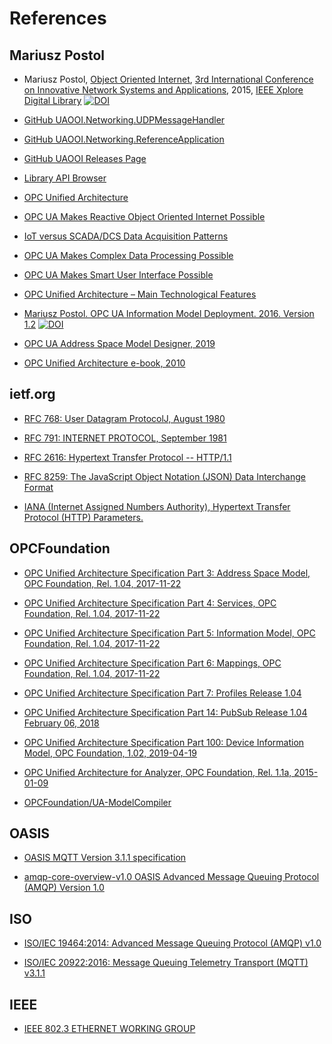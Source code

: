 # References

## Mariusz Postol

<!-- Publications -->

- Mariusz Postol, [Object Oriented Internet](https://ieeexplore.ieee.org/abstract/document/7321562), [3rd International Conference on Innovative Network Systems and Applications](https://fedcsis.org/2015/inetsapp), 2015, [IEEE Xplore Digital Library](https://ieeexplore.ieee.org/abstract/document/7321562) [![DOI](https://img.shields.io/badge/DOI-10.15439%2F2015F160-blue)](https://fedcsis.org/proceedings/2015/pliks/160.pdf)

[Object Oriented Internet]: https://fedcsis.org/proceedings/2015/pliks/160.pdf

<!--OOI on GitHub-->

- [GitHub UAOOI.Networking.UDPMessageHandler][OOI.Networking.UDPMessageHandler]

[OOI.Networking.UDPMessageHandler]:https://github.com/mpostol/OPC-UA-OOI/tree/master/Networking/UDPMessageHandler

- [GitHub UAOOI.Networking.ReferenceApplication][OOI.Networking.ReferenceApplication]

[OOI.Networking.ReferenceApplication]:https://github.com/mpostol/OPC-UA-OOI/tree/master/Networking/ReferenceApplication

- [GitHub UAOOI Releases Page][OOI.Releases]

[OOI.Releases]:https://github.com/mpostol/OPC-UA-OOI/releases

- [Library API Browser][API]

[API]:http://www.commsvr.com/download/OPC-UA-OOI/index.html

<!--wordpress-->

- [OPC Unified Architecture][wordpress.opc-ua]

[wordpress.opc-ua]: https://mpostol.wordpress.com/opc-ua/

- [OPC UA Makes Reactive Object Oriented Internet Possible][wordpress.ReactiveOOI]

[wordpress.ReactiveOOI]:https://mpostol.wordpress.com/2019/01/14/opc-ua-makes-reactive-object-oriented-internet-possible/

- [IoT versus SCADA/DCS Data Acquisition Patterns][wordpress.IoTVersus]

[wordpress.IoTVersus]: https://mpostol.wordpress.com/2017/09/19/iot-versus-scadadcs/

- [OPC UA Makes Complex Data Processing Possible][wordpress.OPCUACD]

[wordpress.OPCUACD]: https://mpostol.wordpress.com/2014/05/08/opc-ua-makes-complex-data-access-possible/

- [OPC UA Makes Smart User Interface Possible][wordpress.HMI]

[wordpress.HMI]:https://mpostol.wordpress.com/2013/08/11/opc-ua-makes-smart-user-interface-possible/

- [OPC Unified Architecture – Main Technological Features][wordpress.OPCUAMTF]

[wordpress.OPCUAMTF]: https://mpostol.wordpress.com/2013/08/04/opc-unified-architecture-main-technological-features/

<!--commsvr-->

- [Mariusz Postol. OPC UA Information Model Deployment. 2016. Version 1.2][CAS.OPCUAIMD] [![DOI](https://zenodo.org/badge/DOI/10.5281/zenodo.2586616.svg)](https://doi.org/10.5281/zenodo.2586616)

[CAS.OPCUAIMD]: http://www.commsvr.com/InternetDSL/commserver/P_DowloadCenter/P_Publications/20140301E_DeploymentInformationModel.pdf

- [OPC UA Address Space Model Designer, 2019][CAS.ASMD]

[CAS.ASMD]: http://www.commsvr.com/Products/OPCUA/UAModelDesigner.aspx

- [OPC Unified Architecture e-book, 2010][CAS.EBOOK]

[CAS.EBOOK]:http://www.commsvr.com/UAModelDesigner/

## ietf.org

- [RFC 768: User Datagram ProtocolJ, August 1980][RFC.UDP]

[RFC.UDP]:https://tools.ietf.org/html/rfc768

- [RFC 791: INTERNET PROTOCOL, September 1981][RFC.UDP.IP]

[RFC.UDP.IP]:https://tools.ietf.org/html/rfc791

- [RFC 2616: Hypertext Transfer Protocol -- HTTP/1.1][RFC.HTTP]

[RFC.HTTP]:https://tools.ietf.org/html/rfc2616

- [RFC 8259: The JavaScript Object Notation (JSON) Data Interchange Format][RFC.JSON]

[RFC.JSON]:https://tools.ietf.org/html/rfc8259

- [IANA (Internet Assigned Numbers Authority), Hypertext Transfer Protocol (HTTP) Parameters.][IANAHTTPPARAMS]

[IANAHTTPPARAMS]: http://www.iana.org/assignments/http-parameters/http-parameters.xml

## OPCFoundation

- [OPC Unified Architecture Specification Part 3: Address Space Model, OPC Foundation, Rel. 1.04, 2017-11-22][Opc.UA.Part3]

[Opc.UA.Part3]:https://opcfoundation.org/developer-tools/specifications-unified-architecture/part-3-address-space-model/

- [OPC Unified Architecture Specification Part 4: Services, OPC Foundation, Rel. 1.04, 2017-11-22][Opc.UA.Part4]

[Opc.UA.Part4]:https://opcfoundation.org/developer-tools/specifications-unified-architecture/part-4-services/

- [OPC Unified Architecture Specification Part 5: Information Model, OPC Foundation, Rel. 1.04, 2017-11-22][OPC.UA.Part5]

[OPC.UA.Part5]:https://opcfoundation.org/developer-tools/specifications-unified-architecture/part-5-information-model/

- [OPC Unified Architecture Specification Part 6: Mappings, OPC Foundation, Rel. 1.04, 2017-11-22][OPC.UA.Part6]

[Opc.UA.Part6]:https://opcfoundation.org/developer-tools/specifications-unified-architecture/part-6-mappings/

- [OPC Unified Architecture Specification  Part 7: Profiles Release 1.04][OPC.UA.Profiles]

[OPC.UA.Profiles]:https://opcfoundation.org/developer-tools/specifications-unified-architecture/part-7-profiles/

- [OPC Unified Architecture Specification Part 14: PubSub Release 1.04 February 06, 2018][OPC.UA.PubSub]

[OPC.UA.PubSub]: https://opcfoundation.org/developer-tools/specifications-unified-architecture/part-14-pubsub/

- [OPC Unified Architecture Specification Part 100: Device Information Model, OPC Foundation, 1.02, 2019-04-19][OPC.UA.DI]

[OPC.UA.DI]:https://opcfoundation.org/developer-tools/specifications-unified-architecture/part-100-device-information-model/

- [OPC Unified Architecture for Analyzer, OPC Foundation, Rel. 1.1a, 2015-01-09][OPC.UA.ADI]

[OPC.UA.ADI]:https://opcfoundation.org/developer-tools/specifications-opc-ua-information-models/opc-unified-architecture-for-analyzer-devices-adi/

- [OPCFoundation/UA-ModelCompiler][OPC.UA.ModelCompiler]

[OPC.UA.ModelCompiler]:https://github.com/OPCFoundation/UA-ModelCompiler

## OASIS

- [OASIS MQTT Version 3.1.1 specification][MQTT]
  
[MQTT]:http://docs.oasis-open.org/mqtt/mqtt/v3.1.1/mqtt-v3.1.1.html

- [amqp-core-overview-v1.0 OASIS Advanced Message Queuing Protocol (AMQP) Version 1.0][AMQP]

[AMQP]:http://docs.oasis-open.org/amqp/core/v1.0/os/amqp-core-overview-v1.0-os.html

## ISO

- [ISO/IEC 19464:2014: Advanced Message Queuing Protocol (AMQP) v1.0][ISO.AMQP]

[ISO.AMQP]: https://www.iso.org/standard/64955.html

- [ISO/IEC 20922:2016: Message Queuing Telemetry Transport (MQTT) v3.1.1][ISO.MQTT]

[ISO.MQTT]: https://www.iso.org/standard/69466.html

## IEEE

- [IEEE 802.3 ETHERNET WORKING GROUP][IEEE]

[IEEE]:http://www.ieee802.org/3/
